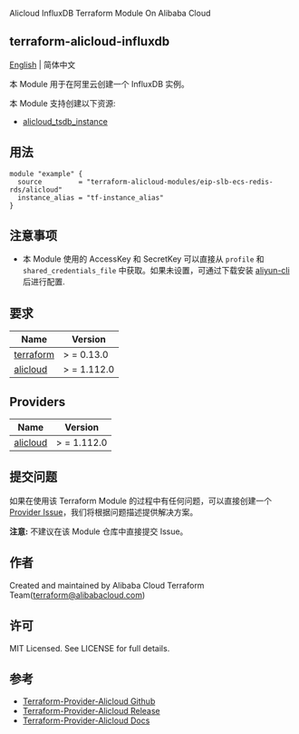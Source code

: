 Alicloud InfluxDB Terraform Module On Alibaba Cloud

terraform-alicloud-influxdb
---

[English](README.md) | 简体中文

本 Module 用于在阿里云创建一个 InfluxDB 实例。

本 Module 支持创建以下资源:

* [alicloud_tsdb_instance](https://registry.terraform.io/providers/aliyun/alicloud/latest/docs/resources/tsdb_instance)

## 用法

```hcl
module "example" {
  source         = "terraform-alicloud-modules/eip-slb-ecs-redis-rds/alicloud"
  instance_alias = "tf-instance_alias"
}
```

## 注意事项

* 本 Module 使用的 AccessKey 和 SecretKey 可以直接从 `profile` 和 `shared_credentials_file`
  中获取。如果未设置，可通过下载安装 [aliyun-cli](https://github.com/aliyun/aliyun-cli#installation) 后进行配置.

## 要求

| Name | Version |
|------|---------|
| <a name="requirement_terraform"></a> [terraform](#requirement\_terraform) | > = 0.13.0 |
| <a name="requirement_alicloud"></a> [alicloud](#requirement\_alicloud) | > = 1.112.0 |

## Providers

| Name | Version |
|------|---------|
| <a name="provider_alicloud"></a> [alicloud](#provider\_alicloud) | > = 1.112.0 |

## 提交问题

如果在使用该 Terraform Module
的过程中有任何问题，可以直接创建一个 [Provider Issue](https://github.com/aliyun/terraform-provider-alicloud/issues/new)，我们将根据问题描述提供解决方案。

**注意:** 不建议在该 Module 仓库中直接提交 Issue。

## 作者

Created and maintained by Alibaba Cloud Terraform Team(terraform@alibabacloud.com)

## 许可

MIT Licensed. See LICENSE for full details.

## 参考

* [Terraform-Provider-Alicloud Github](https://github.com/aliyun/terraform-provider-alicloud)
* [Terraform-Provider-Alicloud Release](https://releases.hashicorp.com/terraform-provider-alicloud/)
* [Terraform-Provider-Alicloud Docs](https://registry.terraform.io/providers/aliyun/alicloud/latest/docs)
